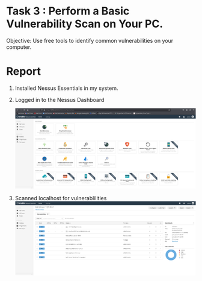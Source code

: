 # Task 3  : Perform a Basic Vulnerability Scan on Your PC.
 Objective: Use free tools to identify common vulnerabilities on your computer.

# Report

1. Installed Nessus Essentials in my system.
2. Logged in to the Nessus Dashboard
   
   ![nessus](https://github.com/hizanrahman/Elevate_Labs_Internship/blob/main/Task-03/nessus_scan.png)
   
4. Scanned localhost for vulnerablilities
   ![scan](https://github.com/hizanrahman/Elevate_Labs_Internship/blob/main/Task-03/vuln.png)
   
